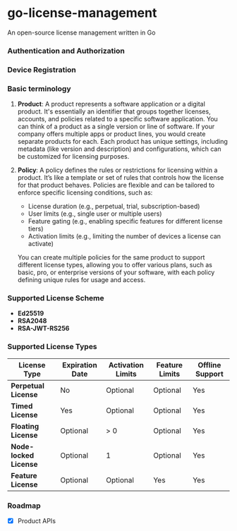 # go-license-management
An open-source license management written in Go 

### Authentication and Authorization


### Device Registration






### Basic terminology
1. **Product**: A product represents a software application or a digital product. 
    It's essentially an identifier that groups together licenses, accounts, and policies related to a 
    specific software application. You can think of a product as a single version or line of software. 
    If your company offers multiple apps or product lines, you would create separate products for each.
    Each product has unique settings, including metadata (like version and description) and configurations,
    which can be customized for licensing purposes.

2. **Policy**: A policy defines the rules or restrictions for licensing within a product. It’s like a template or set of rules 
    that controls how the license for that product behaves. Policies are flexible and can be tailored to enforce specific 
    licensing conditions, such as: 
     * License duration (e.g., perpetual, trial, subscription-based)
     * User limits (e.g., single user or multiple users)
     * Feature gating (e.g., enabling specific features for different license tiers)
     * Activation limits (e.g., limiting the number of devices a license can activate)

    You can create multiple policies for the same product to support different license types, allowing you to offer various plans, 
    such as basic, pro, or enterprise versions of your software, with each policy defining unique rules for usage and access.

### Supported License Scheme
* **Ed25519**
* **RSA2048**
* **RSA-JWT-RS256**

### Supported License Types

| License Type            | Expiration Date | Activation Limits | Feature Limits | Offline Support |
|-------------------------|-----------------|-------------------|----------------|-----------------|
| **Perpetual License**   | No              | Optional          | Optional       | Yes             |
| **Timed License**       | Yes             | Optional          | Optional       | Yes             |
| **Floating License**    | Optional        | > 0               | Optional       | Yes             |
| **Node-locked License** | Optional        | 1                 | Optional       | Yes             |
| **Feature License**     | Optional        | Optional          | Yes            | Yes             |

### Roadmap
- [x] Product APIs 
